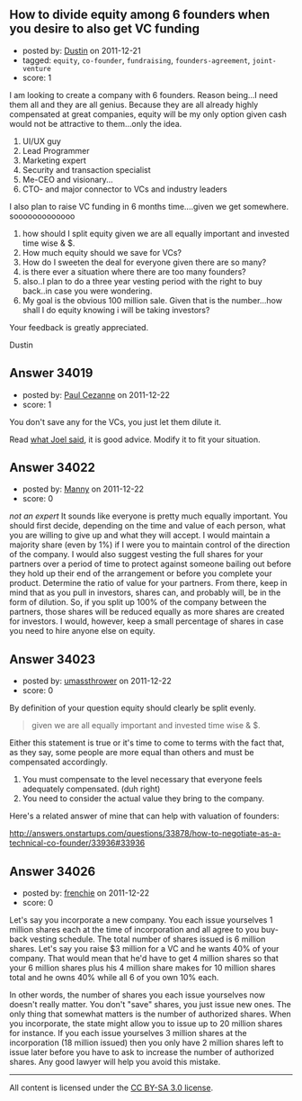 ## How to divide equity among 6 founders when you desire to also get VC funding

- posted by: [Dustin](https://stackexchange.com/users/-1/15171-dustin) on 2011-12-21
- tagged: `equity`, `co-founder`, `fundraising`, `founders-agreement`, `joint-venture`
- score: 1

I am looking to create a company with 6 founders. Reason being...I need them all and they are all genius. Because they are all already highly compensated at great companies, equity will be my only option given cash would not be attractive to them...only the idea.

1) UI/UX guy 
2) Lead Programmer
3) Marketing expert
4) Security and transaction specialist
5) Me-CEO and visionary...
6) CTO- and major connector to VCs and industry leaders

I also plan to raise VC funding in 6 months time....given we get somewhere. sooooooooooooo

1) how should I split equity given we are all equally important and invested time wise & $.
2) How much equity should we save for VCs?
3) How do I sweeten the deal for everyone given there are so many?
4) is there ever a situation where there are too many founders?
5) also..I plan to do a three year vesting period with the right to buy back..in case you were wondering.
6) My goal is the obvious 100 million sale. Given that is the number...how shall I do equity knowing i will be taking investors?

Your feedback is greatly appreciated.

Dustin







## Answer 34019

- posted by: [Paul Cezanne](https://stackexchange.com/users/-1/14795-paul-cezanne) on 2011-12-22
- score: 1

<p>You don't save any for the VCs, you just let them dilute it.</p>

<p>Read <a href="http://answers.onstartups.com/questions/6949/forming-a-new-software-startup-how-do-i-allocate-ownership-fairly">what Joel said</a>, it is good advice. Modify it to fit your situation.</p>



## Answer 34022

- posted by: [Manny](https://stackexchange.com/users/-1/15015-manny) on 2011-12-22
- score: 0

*not an expert* 
It sounds like everyone is pretty much equally important.  You should first decide, depending on the time and value of each person, what you are willing to give up and what they will accept.  I would maintain a majority share (even by 1%) if I were you to maintain control of the direction of the company.  I would also suggest vesting the full shares for your partners over a period of time to protect against someone bailing out before they hold up their end of the arrangement or before you complete your product.  Determine the ratio of value for your partners.  From there, keep in mind that as you pull in investors, shares can, and probably will, be in the form of dilution.  So, if you split up 100% of the company between the partners, those shares will be reduced equally as more shares are created for investors.  I would, however, keep a small percentage of shares in case you need to hire anyone else on equity.


## Answer 34023

- posted by: [umassthrower](https://stackexchange.com/users/-1/14929-umassthrower) on 2011-12-22
- score: 0

By definition of your question equity should clearly be split evenly.  

> given we are all equally important and invested time wise & $.

Either this statement is true or it's time to come to terms with the fact that, as they say, some people are more equal than others and must be compensated accordingly.  

 1. You must compensate to the level necessary that everyone feels adequately compensated. (duh right)
 2. You need to consider the actual value they bring to the company.

Here's a related answer of mine that can help with valuation of founders: 

http://answers.onstartups.com/questions/33878/how-to-negotiate-as-a-technical-co-founder/33936#33936


## Answer 34026

- posted by: [frenchie](https://stackexchange.com/users/-1/15155-frenchie) on 2011-12-22
- score: 0

Let's say you incorporate a new company. You each issue yourselves 1 million shares each at the time of incorporation and all agree to you buy-back vesting schedule. The total number of shares issued is 6 million shares. Let's say you raise $3 million for a VC and he wants 40% of your company. That would mean that he'd have to get 4 million shares so that your 6 million shares plus his 4 million share makes for 10 million shares total and he owns 40% while all 6 of you own 10% each.

In other words, the number of shares you each issue yourselves now doesn't really matter. You don't "save" shares, you just issue new ones. The only thing that somewhat matters is the number of authorized shares. When you incorporate, the state might allow you to issue up to 20 million shares for instance. If you each issue yourselves 3 million shares at the incorporation (18  million issued) then you only have 2 million shares left to issue later before you have to ask to increase the number of authorized shares. Any good lawyer will help you avoid this mistake.



---

All content is licensed under the [CC BY-SA 3.0 license](https://creativecommons.org/licenses/by-sa/3.0/).

